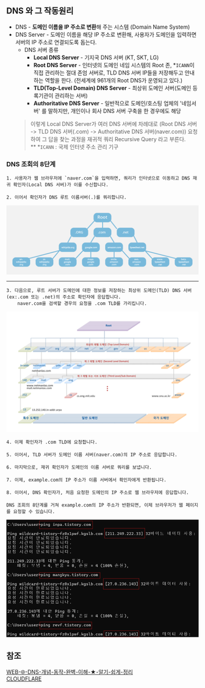 ## DNS 와 그 작동원리
- DNS - **도메인 이름을 IP 주소로 변환**해 주는 시스템 (Domain Name System)
- DNS Server - 도메인 이름을 해당 IP 주소로 변환해, 사용자가 도메인을 입력하면 서버의 IP 주소로 연결되도록 돕는다.
    * DNS 서버 종류
        * **Local DNS Server** - 기지국 DNS 서버 (KT, SKT, LG)
        * **Root DNS Server** - 인터넷의 도메인 네임 시스템의 Root 존, *`ICANN`이 직접 관리하는 절대 존엄 서버로, TLD DNS 서버 IP들을 저장해두고 안내하는 역할을 한다. (전세계에 961개의 Root DNS가 운영되고 있다.)
        * **TLD(Top-Level Domain) DNS Server** - 최상위 도메인 서버(도메인 등록기관이 관리하는 서버)
        * **Authoritative DNS Server** - 일반적으로 도메인/호스팅 업체의 '네임서버' 를 말하지만, 개인이나 회사 DNS 서버 구축을 한 경우에도 해당
  > 이렇게 Local DNS Server가 여러 DNS 서버에 차례대로 (Root DNS 서버 -> TLD DNS 서버(.com) -> Authoritative DNS 서버(naver.com)) 요청하여 그 답을 찾는 과정을 재귀적 쿼리 Recursive Query 라고 부른다.   
  ** *`ICANN` : 국제 인터넷 주소 관리 기구    
  
### DNS 조회의 8단계

    1. 사용자가 웹 브라우저에 `naver.com`을 입력하면, 쿼리가 인터넷으로 이동하고 DNS 재귀 확인자(Local DNS 서버)가 이를 수신합니다.

    2. 이어서 확인자가 DNS 루트 이름서버(.)를 쿼리합니다.
![](assets/dns-root-server.png)

---
    3. 다음으로, 루트 서버가 도메인에 대한 정보를 저장하는 최상위 도메인(TLD) DNS 서버(ex:.com 또는 .net)의 주소로 확인자에 응답합니다.
        naver.com을 검색할 경우의 요청을 .com TLD를 가리킵니다.

![](assets/dns-tld2.png)

    4. 이제 확인자가 .com TLD에 요청합니다.

    5. 이어서, TLD 서버가 도메인 이름 서버(naver.com)의 IP 주소로 응답합니다.

    6. 마지막으로, 재귀 확인자가 도메인의 이름 서버로 쿼리를 보냅니다.

    7. 이제, example.com의 IP 주소가 이름 서버에서 확인자에게 반환됩니다.
    
    8. 이어서, DNS 확인자가, 처음 요청한 도메인의 IP 주소로 웹 브라우저에 응답합니다.

    DNS 조회의 8단계를 거쳐 example.com의 IP 주소가 반환되면, 이제 브라우저가 웹 페이지를 요청할 수 있습니다.

![](assets/dns-ping.png)

## 참조
[WEB-🌐-DNS-개념-동작-완벽-이해-★-알기-쉽게-정리](https://inpa.tistory.com/entry/WEB-%F0%9F%8C%90-DNS-%EA%B0%9C%EB%85%90-%EB%8F%99%EC%9E%91-%EC%99%84%EB%B2%BD-%EC%9D%B4%ED%95%B4-%E2%98%85-%EC%95%8C%EA%B8%B0-%EC%89%BD%EA%B2%8C-%EC%A0%95%EB%A6%AC)   
[CLOUDFLARE](https://www.cloudflare.com/ko-kr/learning/dns/what-is-dns/)
